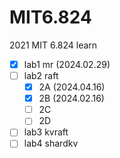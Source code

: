 # MIT6.824
2021 MIT 6.824 learn

- [x] lab1 mr (2024.02.29)
- [ ] lab2 raft
    - [x] 2A (2024.04.16)
    - [x] 2B (2024.02.16)
    - [ ] 2C
    - [ ] 2D
- [ ] lab3 kvraft
- [ ] lab4 shardkv